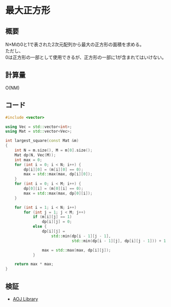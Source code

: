 # 最大正方形
## 概要
N&times;Mの0と1で表された2次元配列から最大の正方形の面積を求める。  
ただし、  
0は正方形の一部として使用できるが、正方形の一部に1が含まれてはいけない。

## 計算量
O(NM)

## コード
```cpp
#include <vector>

using Vec = std::vector<int>;
using Mat = std::vector<Vec>;

int largest_square(const Mat &m)
{
    int N = m.size(), M = m[0].size();
    Mat dp(N, Vec(M));
    int max = 0;
    for (int i = 0; i < N; i++) {
        dp[i][0] = (m[i][0] == 0);
        max = std::max(max, dp[i][0]);
    }
    for (int i = 0; i < M; i++) {
        dp[0][i] = (m[0][i] == 0);
        max = std::max(max, dp[0][i]);
    }

    for (int i = 1; i < N; i++)
        for (int j = 1; j < M; j++)
            if (m[i][j] == 1)
                dp[i][j] = 0;
            else {
                dp[i][j] =
                    std::min(dp[i - 1][j - 1],
                             std::min(dp[i - 1][j], dp[i][j - 1])) + 1;

                max = std::max(max, dp[i][j]);
            }

    return max * max;
}
```

## 検証
- [AOJ Library](https://onlinejudge.u-aizu.ac.jp/courses/library/7/DPL/3/DPL_3_A)